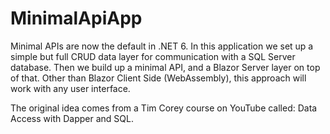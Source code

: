# MinimalApiApp

Minimal APIs are now the default in .NET 6. In this application we set up a simple but full CRUD data layer for communication with a SQL Server database.
Then we build up a minimal API, and a Blazor Server layer on top of that. Other than Blazor Client Side (WebAssembly), this approach will work with
any user interface. 

The original idea comes from a Tim Corey course on YouTube called: Data Access with Dapper and SQL.
